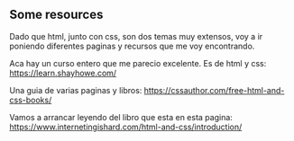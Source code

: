 ## Some resources

Dado que html, junto con css, son dos temas muy extensos, voy a ir poniendo diferentes paginas y recursos que me voy encontrando.

Aca hay un curso entero que me parecio excelente. Es de html y css: https://learn.shayhowe.com/

Una guia de varias paginas y libros: https://cssauthor.com/free-html-and-css-books/

Vamos a arrancar leyendo del libro que esta en esta pagina: https://www.internetingishard.com/html-and-css/introduction/


